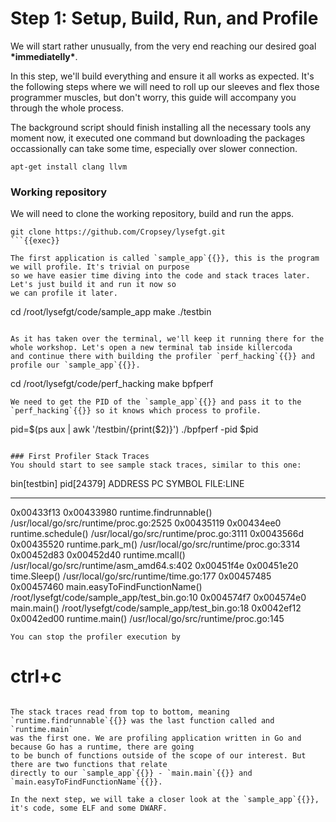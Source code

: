 # Step 1: Setup, Build, Run, and Profile
We will start rather unusually, from the very end reaching our desired goal **\*immediatelly\***.

In this step, we'll build everything and ensure it all works as expected. It's the following steps where we will need
to roll up our sleeves and flex those programmer muscles, but don't worry, this guide will accompany you through the whole process.

The background script should finish installing all the necessary tools any moment now, it executed one command
but downloading the packages occassionally can take some time, especially over slower connection.
```
apt-get install clang llvm
```

### Working repository
We will need to clone the working repository, build and run the apps.
```
git clone https://github.com/Cropsey/lysefgt.git
```{{exec}}

The first application is called `sample_app`{{}}, this is the program we will profile. It's trivial on purpose
so we have easier time diving into the code and stack traces later. Let's just build it and run it now so
we can profile it later.
```
cd /root/lysefgt/code/sample_app
make
./testbin
```{{exec}}

As it has taken over the terminal, we'll keep it running there for the whole workshop. Let's open a new terminal tab inside killercoda
and continue there with building the profiler `perf_hacking`{{}} and profile our `sample_app`{{}}.
```
cd /root/lysefgt/code/perf_hacking
make bpfperf
```{{exec}}
We need to get the PID of the `sample_app`{{}} and pass it to the `perf_hacking`{{}} so it knows which process to profile.
```
pid=$(ps aux | awk '/testbin/{print($2)}')
./bpfperf -pid $pid
```{{exec}}

### First Profiler Stack Traces
You should start to see sample stack traces, similar to this one:
```
bin[testbin] pid[24379]
  ADDRESS    PC         SYMBOL                             FILE:LINE
  ---------  ---------  ---------------------------------  ------------------------------------
  0x00433f13 0x00433980 runtime.findrunnable()             /usr/local/go/src/runtime/proc.go:2525
  0x00435119 0x00434ee0 runtime.schedule()                 /usr/local/go/src/runtime/proc.go:3111
  0x0043566d 0x00435520 runtime.park_m()                   /usr/local/go/src/runtime/proc.go:3314
  0x00452d83 0x00452d40 runtime.mcall()                    /usr/local/go/src/runtime/asm_amd64.s:402
  0x00451f4e 0x00451e20 time.Sleep()                       /usr/local/go/src/runtime/time.go:177
  0x00457485 0x00457460 main.easyToFindFunctionName()      /root/lysefgt/code/sample_app/test_bin.go:10
  0x004574f7 0x004574e0 main.main()                        /root/lysefgt/code/sample_app/test_bin.go:18
  0x0042ef12 0x0042ed00 runtime.main()                     /usr/local/go/src/runtime/proc.go:145
```
You can stop the profiler execution by 
```
# ctrl+c
```{{exec interrupt}}

The stack traces read from top to bottom, meaning `runtime.findrunnable`{{}} was the last function called and `runtime.main`
was the first one. We are profiling application written in Go and because Go has a runtime, there are going
to be bunch of functions outside of the scope of our interest. But there are two functions that relate
directly to our `sample_app`{{}} - `main.main`{{}} and `main.easyToFindFunctionName`{{}}.

In the next step, we will take a closer look at the `sample_app`{{}}, it's code, some ELF and some DWARF.
